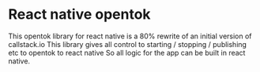 # React native opentok

This opentok library for react native is a 80% rewrite of an initial version of callstack.io
This library gives all control to starting / stopping / publishing etc to opentok to react native
So all logic for the app can be built in react native.
